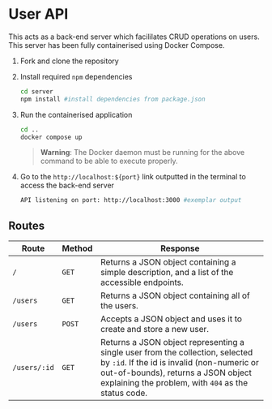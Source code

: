 # User API

This acts as a back-end server which facililates CRUD operations on users. This server has been fully containerised using Docker Compose.

1. Fork and clone the repository

2. Install required `npm` dependencies
   ```sh
   cd server
   npm install #install dependencies from package.json
   ```
3. Run the containerised application

   ```sh
   cd ..
   docker compose up
   ```

   > **Warning**: The Docker daemon must be running for the above command to be able to execute properly.

4. Go to the `http://localhost:${port}` link outputted in the terminal to access the back-end server

   ```sh
   API listening on port: http://localhost:3000 #exemplar output
   ```

## Routes

| Route        | Method | Response                                                                                                                                                                                                                   |
| ------------ | ------ | -------------------------------------------------------------------------------------------------------------------------------------------------------------------------------------------------------------------------- |
| `/`          | `GET`  | Returns a JSON object containing a simple description, and a list of the accessible endpoints.                                                                                                                             |
| `/users`     | `GET`  | Returns a JSON object containing all of the users.                                                                                                                                                                         |
| `/users`     | `POST` | Accepts a JSON object and uses it to create and store a new user.                                                                                                                                                          |
| `/users/:id` | `GET`  | Returns a JSON object representing a single user from the collection, selected by `:id`. If the id is invalid (non-numeric or out-of-bounds), returns a JSON object explaining the problem, with `404` as the status code. |
